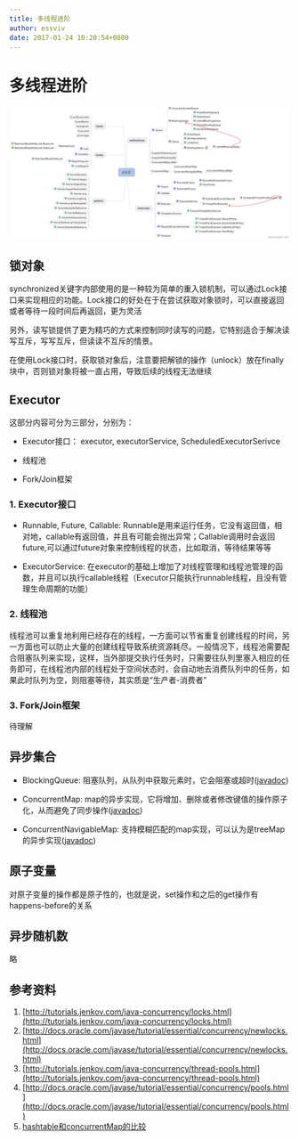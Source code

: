 ```yaml
---
title: 多线程进阶
author: essviv
date: 2017-01-24 10:20:54+0800
---
```


# 多线程进阶

![juc-framework](https://github.com/Essviv/images/blob/master/juc-framework.png?raw=true)

## 锁对象

synchronized关键字内部使用的是一种较为简单的重入锁机制，可以通过Lock接口来实现相应的功能。Lock接口的好处在于在尝试获取对象锁时，可以直接返回或者等待一段时间后再返回，更为灵活

另外，读写锁提供了更为精巧的方式来控制同时读写的问题，它特别适合于解决读写互斥，写写互斥，但读读不互斥的情景。

在使用Lock接口时，获取锁对象后，注意要把解锁的操作（unlock）放在finally块中，否则锁对象将被一直占用，导致后续的线程无法继续

## Executor

这部分内容可分为三部分，分别为： 

* Executor接口： executor, executorService, ScheduledExecutorSerivce

* 线程池

* Fork/Join框架

### 1. Executor接口
* Runnable, Future, Callable: Runnable是用来运行任务，它没有返回值，相对地，callable有返回值，并且有可能会抛出异常；Callable调用时会返回future,可以通过future对象来控制线程的状态，比如取消，等待结果等等

* ExecutorService: 在executor的基础上增加了对线程管理和线程池管理的函数，并且可以执行callable线程（Executor只能执行runnable线程，且没有管理生命周期的功能）

### 2. 线程池
线程池可以重复地利用已经存在的线程，一方面可以节省重复创建线程的时间，另一方面也可以防止大量的创建线程导致系统资源耗尽。一般情况下，线程池需要配合阻塞队列来实现，这样，当外部提交执行任务时，只需要往队列里塞入相应的任务即可，在线程池内部的线程处于空间状态时，会自动地去消费队列中的任务，如果此时队列为空，则阻塞等待，其实质是“生产者-消费者”

### 3. Fork/Join框架
待理解

## 异步集合
* BlockingQueue: 阻塞队列，从队列中获取元素时，它会阻塞或超时([javadoc](https://docs.oracle.com/javase/8/docs/api/java/util/concurrent/BlockingQueue.html))

* ConcurrentMap: map的异步实现，它将增加、删除或者修改键值的操作原子化，从而避免了同步操作([javadoc](https://docs.oracle.com/javase/8/docs/api/java/util/concurrent/ConcurrentMap.html))

* ConcurrentNavigableMap: 支持模糊匹配的map实现，可以认为是treeMap的异步实现([javadoc](https://docs.oracle.com/javase/8/docs/api/java/util/concurrent/ConcurrentNavigableMap.html))

## 原子变量
对原子变量的操作都是原子性的，也就是说，set操作和之后的get操作有happens-before的关系

## 异步随机数
略

## 参考资料 
1. [http://tutorials.jenkov.com/java-concurrency/locks.html](http://tutorials.jenkov.com/java-concurrency/locks.html)
2. [http://docs.oracle.com/javase/tutorial/essential/concurrency/newlocks.html](http://docs.oracle.com/javase/tutorial/essential/concurrency/newlocks.html)
3. [http://tutorials.jenkov.com/java-concurrency/thread-pools.html](http://tutorials.jenkov.com/java-concurrency/thread-pools.html)
4. [http://docs.oracle.com/javase/tutorial/essential/concurrency/pools.html](http://docs.oracle.com/javase/tutorial/essential/concurrency/pools.html)
5. [hashtable和concurrentMap的比较](https://web.archive.org/web/20140604083201/http://www.codercorp.com/blog/java/why-concurrenthashmap-is-better-than-hashtable-and-just-as-good-hashmap.html)
